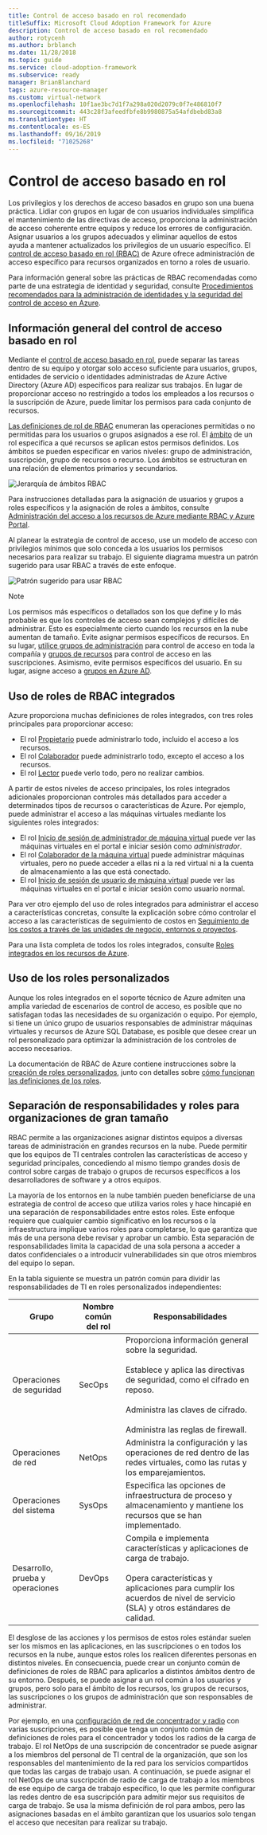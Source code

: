 ```yaml
---
title: Control de acceso basado en rol recomendado
titleSuffix: Microsoft Cloud Adoption Framework for Azure
description: Control de acceso basado en rol recomendado
author: rotycenh
ms.author: brblanch
ms.date: 11/28/2018
ms.topic: guide
ms.service: cloud-adoption-framework
ms.subservice: ready
manager: BrianBlanchard
tags: azure-resource-manager
ms.custom: virtual-network
ms.openlocfilehash: 10f1ae3bc7d1f7a298a020d2079c0f7e486810f7
ms.sourcegitcommit: 443c28f3afeedfbfe8b9980875a54afdbebd83a8
ms.translationtype: HT
ms.contentlocale: es-ES
ms.lasthandoff: 09/16/2019
ms.locfileid: "71025268"
---
```

# <a name="role-based-access-control"></a>Control de acceso basado en rol

Los privilegios y los derechos de acceso basados en grupo son una buena práctica. Lidiar con grupos en lugar de con usuarios individuales simplifica el mantenimiento de las directivas de acceso, proporciona la administración de acceso coherente entre equipos y reduce los errores de configuración. Asignar usuarios a los grupos adecuados y eliminar aquellos de estos ayuda a mantener actualizados los privilegios de un usuario específico. El [control de acceso basado en rol (RBAC)](https://docs.microsoft.com/azure/role-based-access-control/overview) de Azure ofrece administración de acceso específico para recursos organizados en torno a roles de usuario.

Para información general sobre las prácticas de RBAC recomendadas como parte de una estrategia de identidad y seguridad, consulte [Procedimientos recomendados para la administración de identidades y la seguridad del control de acceso en Azure](https://docs.microsoft.com/azure/security/azure-security-identity-management-best-practices#use-role-based-access-control).

## <a name="overview-of-role-based-access-control"></a>Información general del control de acceso basado en rol

Mediante el [ control de acceso basado en rol](https://docs.microsoft.com/azure/role-based-access-control/overview), puede separar las tareas dentro de su equipo y otorgar solo acceso suficiente para usuarios, grupos, entidades de servicio o identidades administradas de Azure Active Directory (Azure AD) específicos para realizar sus trabajos. En lugar de proporcionar acceso no restringido a todos los empleados a los recursos o la suscripción de Azure, puede limitar los permisos para cada conjunto de recursos.

[Las definiciones de rol de RBAC](https://docs.microsoft.com/azure/role-based-access-control/role-definitions) enumeran las operaciones permitidas o no permitidas para los usuarios o grupos asignados a ese rol. El [ámbito](https://docs.microsoft.com/azure/role-based-access-control/index.md#scope) de un rol especifica a qué recursos se aplican estos permisos definidos. Los ámbitos se pueden especificar en varios niveles: grupo de administración, suscripción, grupo de recursos o recurso. Los ámbitos se estructuran en una relación de elementos primarios y secundarios.

![Jerarquía de ámbitos RBAC](../../_images/azure-best-practices/rbac-scope.png)

Para instrucciones detalladas para la asignación de usuarios y grupos a roles específicos y la asignación de roles a ámbitos, consulte [Administración del acceso a los recursos de Azure mediante RBAC y Azure Portal](https://docs.microsoft.com/azure/role-based-access-control/role-assignments-portal).

Al planear la estrategia de control de acceso, use un modelo de acceso con privilegios mínimos que solo conceda a los usuarios los permisos necesarios para realizar su trabajo. El siguiente diagrama muestra un patrón sugerido para usar RBAC a través de este enfoque.

![Patrón sugerido para usar RBAC](../../_images/azure-best-practices/rbac-least-privilege.png)

> [!NOTE]
> Los permisos más específicos o detallados son los que define y lo más probable es que los controles de acceso sean complejos y difíciles de administrar. Esto es especialmente cierto cuando los recursos en la nube aumentan de tamaño. Evite asignar permisos específicos de recursos. En su lugar, [utilice grupos de administración](https://docs.microsoft.com/azure/governance/management-groups) para control de acceso en toda la compañía y [grupos de recursos](https://docs.microsoft.com/azure/azure-resource-manager/resource-group-overview#resource-groups) para control de acceso en las suscripciones. Asimismo, evite permisos específicos del usuario. En su lugar, asigne acceso a [grupos en Azure AD](https://docs.microsoft.com/azure/active-directory/fundamentals/active-directory-manage-groups).

## <a name="using-built-in-rbac-roles"></a>Uso de roles de RBAC integrados

Azure proporciona muchas definiciones de roles integrados, con tres roles principales para proporcionar acceso:

- El rol [Propietario](https://docs.microsoft.com/azure/role-based-access-control/built-in-roles#owner) puede administrarlo todo, incluido el acceso a los recursos.
- El rol [Colaborador](https://docs.microsoft.com/azure/role-based-access-control/built-in-roles#contributor) puede administrarlo todo, excepto el acceso a los recursos.
- El rol [Lector](https://docs.microsoft.com/azure/role-based-access-control/built-in-roles#reader) puede verlo todo, pero no realizar cambios.

A partir de estos niveles de acceso principales, los roles integrados adicionales proporcionan controles más detallados para acceder a determinados tipos de recursos o características de Azure. Por ejemplo, puede administrar el acceso a las máquinas virtuales mediante los siguientes roles integrados:

- El rol [Inicio de sesión de administrador de máquina virtual](https://docs.microsoft.com/azure/role-based-access-control/built-in-roles#virtual-machine-administrator-login) puede ver las máquinas virtuales en el portal e iniciar sesión como _administrador_.
- El rol [Colaborador de la máquina virtual](https://docs.microsoft.com/azure/role-based-access-control/built-in-roles#virtual-machine-contributor) puede administrar máquinas virtuales, pero no puede acceder a ellas ni a la red virtual ni a la cuenta de almacenamiento a las que está conectado.
- El rol [Inicio de sesión de usuario de máquina virtual](https://docs.microsoft.com/azure/role-based-access-control/built-in-roles#virtual-machine-user-login) puede ver las máquinas virtuales en el portal e iniciar sesión como usuario normal.

Para ver otro ejemplo del uso de roles integrados para administrar el acceso a características concretas, consulte la explicación sobre cómo controlar el acceso a las características de seguimiento de costos en [Seguimiento de los costos a través de las unidades de negocio, entornos o proyectos](./track-costs.md#provide-the-right-level-of-cost-access).

Para una lista completa de todos los roles integrados, consulte [Roles integrados en los recursos de Azure](https://docs.microsoft.com/azure/role-based-access-control/built-in-roles).

## <a name="using-custom-roles"></a>Uso de los roles personalizados

Aunque los roles integrados en el soporte técnico de Azure admiten una amplia variedad de escenarios de control de acceso, es posible que no satisfagan todas las necesidades de su organización o equipo. Por ejemplo, si tiene un único grupo de usuarios responsables de administrar máquinas virtuales y recursos de Azure SQL Database, es posible que desee crear un rol personalizado para optimizar la administración de los controles de acceso necesarios.

La documentación de RBAC de Azure contiene instrucciones sobre la [creación de roles personalizados](https://docs.microsoft.com/azure/role-based-access-control/custom-roles), junto con detalles sobre [cómo funcionan las definiciones de los roles](https://docs.microsoft.com/azure/role-based-access-control/role-definitions).

## <a name="separation-of-responsibilities-and-roles-for-large-organizations"></a>Separación de responsabilidades y roles para organizaciones de gran tamaño

RBAC permite a las organizaciones asignar distintos equipos a diversas tareas de administración en grandes recursos en la nube. Puede permitir que los equipos de TI centrales controlen las características de acceso y seguridad principales, concediendo al mismo tiempo grandes dosis de control sobre cargas de trabajo o grupos de recursos específicos a los desarrolladores de software y a otros equipos.

La mayoría de los entornos en la nube también pueden beneficiarse de una estrategia de control de acceso que utiliza varios roles y hace hincapié en una separación de responsabilidades entre estos roles. Este enfoque requiere que cualquier cambio significativo en los recursos o la infraestructura implique varios roles para completarse, lo que garantiza que más de una persona debe revisar y aprobar un cambio. Esta separación de responsabilidades limita la capacidad de una sola persona a acceder a datos confidenciales o a introducir vulnerabilidades sin que otros miembros del equipo lo sepan.

En la tabla siguiente se muestra un patrón común para dividir las responsabilidades de TI en roles personalizados independientes:

<!-- markdownlint-disable MD033 -->

| Grupo | Nombre común del rol | Responsabilidades |
| --- | --- | --- |
| Operaciones de seguridad | SecOps | Proporciona información general sobre la seguridad.<br/><br/> Establece y aplica las directivas de seguridad, como el cifrado en reposo.<br/><br/> Administra las claves de cifrado.<br/><br/> Administra las reglas de firewall. |
| Operaciones de red | NetOps | Administra la configuración y las operaciones de red dentro de las redes virtuales, como las rutas y los emparejamientos. |
| Operaciones del sistema | SysOps | Especifica las opciones de infraestructura de proceso y almacenamiento y mantiene los recursos que se han implementado. |
| Desarrollo, prueba y operaciones | DevOps | Compila e implementa características y aplicaciones de carga de trabajo.<br/><br/> Opera características y aplicaciones para cumplir los acuerdos de nivel de servicio (SLA) y otros estándares de calidad. |

<!-- markdownlint-enable MD033 -->

El desglose de las acciones y los permisos de estos roles estándar suelen ser los mismos en las aplicaciones, en las suscripciones o en todos los recursos en la nube, aunque estos roles los realicen diferentes personas en distintos niveles. En consecuencia, puede crear un conjunto común de definiciones de roles de RBAC para aplicarlos a distintos ámbitos dentro de su entorno. Después, se puede asignar a un rol común a los usuarios y grupos, pero solo para el ámbito de los recursos, los grupos de recursos, las suscripciones o los grupos de administración que son responsables de administrar.

Por ejemplo, en una [configuración de red de concentrador y radio](./hub-spoke-network-topology.md) con varias suscripciones, es posible que tenga un conjunto común de definiciones de roles para el concentrador y todos los radios de la carga de trabajo. El rol NetOps de una suscripción de concentrador se puede asignar a los miembros del personal de TI central de la organización, que son los responsables del mantenimiento de la red para los servicios compartidos que todas las cargas de trabajo usan. A continuación, se puede asignar el rol NetOps de una suscripción de radio de carga de trabajo a los miembros de ese equipo de carga de trabajo específico, lo que les permite configurar las redes dentro de esa suscripción para admitir mejor sus requisitos de carga de trabajo. Se usa la misma definición de rol para ambos, pero las asignaciones basadas en el ámbito garantizan que los usuarios solo tengan el acceso que necesitan para realizar su trabajo.
